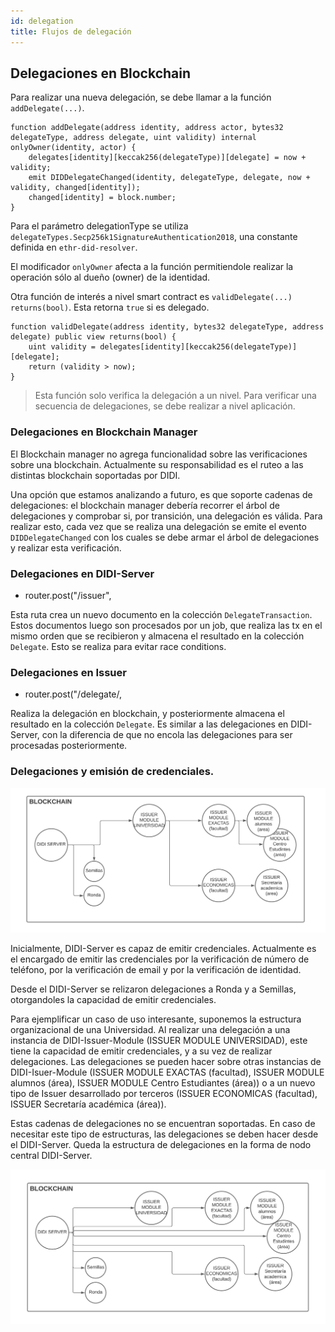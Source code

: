 ```yaml
---
id: delegation
title: Flujos de delegación
---
```


## Delegaciones en Blockchain
Para realizar una nueva delegación, se debe llamar a la función `addDelegate(...)`. 

```
function addDelegate(address identity, address actor, bytes32 delegateType, address delegate, uint validity) internal onlyOwner(identity, actor) {
    delegates[identity][keccak256(delegateType)][delegate] = now + validity;
    emit DIDDelegateChanged(identity, delegateType, delegate, now + validity, changed[identity]);
    changed[identity] = block.number;
}
```

Para el parámetro delegationType se utiliza `delegateTypes.Secp256k1SignatureAuthentication2018`, una constante definida en `ethr-did-resolver`.

El modificador `onlyOwner` afecta a la función permitiendole realizar la operación sólo al dueño (owner) de la identidad. 

Otra función de interés a nivel smart contract es `validDelegate(...) returns(bool)`. Esta retorna `true` si es delegado.

```
function validDelegate(address identity, bytes32 delegateType, address delegate) public view returns(bool) {
    uint validity = delegates[identity][keccak256(delegateType)][delegate];
    return (validity > now);
}
```
> Esta función solo verifica la delegación a un nivel. Para verificar una secuencia de delegaciones, se debe realizar a nivel aplicación.

### Delegaciones en Blockchain Manager
El Blockchain manager no agrega funcionalidad sobre las verificaciones sobre una blockchain. Actualmente su responsabilidad es el ruteo a las distintas blockchain soportadas por DIDI.

Una opción que estamos analizando a futuro, es que soporte cadenas de delegaciones: el blockchain manager debería recorrer el árbol de delegaciones y comprobar si, por transición, una delegación es válida. 
Para realizar esto, cada vez que se realiza una delegación se emite el evento `DIDDelegateChanged` con los cuales se debe armar el árbol de delegaciones y realizar esta verificación.

### Delegaciones en DIDI-Server
- router.post("/issuer",

Esta ruta crea un nuevo documento en la colección `DelegateTransaction`. 
Estos documentos luego son procesados por un job, que realiza las tx en el mismo orden que se recibieron y almacena el resultado en la colección `Delegate`. Esto se realiza para evitar race conditions.

### Delegaciones en Issuer
- router.post("/delegate/,

Realiza la delegación en blockchain, y posteriormente almacena el resultado en la colección `Delegate`. Es similar a las delegaciones en DIDI-Server, con la diferencia de que no encola las delegaciones para ser procesadas posteriormente.

### Delegaciones y emisión de credenciales.
![delegacions](../../../images/delegaciones.png)

Inicialmente, DIDI-Server es capaz de emitir credenciales. Actualmente es el encargado de emitir las credenciales por la verificación de número de teléfono, por la verificación de email y por la verificación de identidad.

Desde el DIDI-Server se relizaron delegaciones a Ronda y a Semillas, otorgandoles la capacidad de emitir credenciales.


Para ejemplificar un caso de uso interesante, suponemos la estructura organizacional de una Universidad. Al realizar una delegación a una instancia de DIDI-Issuer-Module (ISSUER MODULE UNIVERSIDAD), este tiene la capacidad de emitir credenciales, y a su vez de realizar delegaciones. Las delegaciones se pueden hacer sobre otras instancias de DIDI-Isuer-Module (ISSUER MODULE EXACTAS (facultad), ISSUER MODULE alumnos (área), ISSUER MODULE Centro Estudiantes (área)) o a un nuevo tipo de Issuer desarrollado por terceros (ISSUER ECONOMICAS (facultad), ISSUER  Secretaría académica (área)).

Estas cadenas de delegaciones no se encuentran soportadas. En caso de necesitar este tipo de estructuras, las delegaciones se deben hacer desde el DIDI-Server. Queda la estructura de delegaciones en la forma de nodo central DIDI-Server.

![delegacions](../../../images/delegaciones-actual.png)